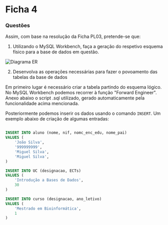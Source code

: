 # Ficha 4

### Questões

Assim, com base na resolução da Ficha PL03, pretende-se que:

1. Utilizando o MySQL Workbench, faça a geração do respetivo esquema físico para a base de dados em questão.

![Diagrama ER](ficha4_eer_diag.png)

2. Desenvolva as operações necessárias para fazer o povoamento das tabelas da base de dados

Em primeiro lugar é necessário criar a tabela partindo do esquema lógico. No MySQL Workbench podemos recorrer à função "Forward Engineer". Anexo abaixo o script .sql utilizado, gerado automaticamente pela funcionalidade acima mencionada.

Posteriormente podemos inserir os dados usando o comando `INSERT`. Um exemplo abaixo de criação de algumas entradas:


```SQL

INSERT INTO aluno (nome, nif, nomc_enc_edu, nome_pai)
VALUES (
    'João Silva',
    '999999999',
    'Miguel Silva',
    'Miguel Silva',
)

INSERT INTO UC (designacao, ECTs)
VALUES (
    'Introdução a Bases de Dados',
    30
)

INSERT INTO curso (designacao, ano_letivo)
VALUES (
    'Mestrado em Bioinformática',
    1
)
```

